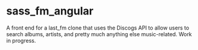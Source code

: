 # sass_fm_angular

A front end for a last_fm clone that uses the Discogs API to allow users to search albums, artists, and pretty much anything else music-related.
Work in progress.
